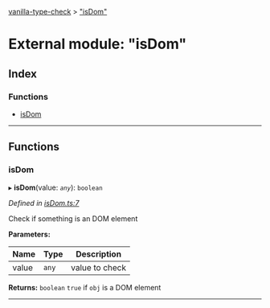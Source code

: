 [vanilla-type-check](../README.md) > ["isDom"](../modules/_isdom_.md)

# External module: "isDom"

## Index

### Functions

* [isDom](_isdom_.md#isdom)

---

## Functions

<a id="isdom"></a>

###  isDom

▸ **isDom**(value: *`any`*): `boolean`

*Defined in [isDom.ts:7](https://github.com/danikaze/npm-vanilla-type-check/blob/9e3df9d/src/isDom.ts#L7)*

Check if something is an DOM element

**Parameters:**

| Name | Type | Description |
| ------ | ------ | ------ |
| value | `any` |  value to check |

**Returns:** `boolean`
`true` if `obj` is a DOM element

___

